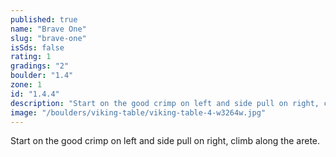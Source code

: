 ```yaml
---
published: true
name: "Brave One"
slug: "brave-one"
isSds: false
rating: 1
gradings: "2"
boulder: "1.4"
zone: 1
id: "1.4.4"
description: "Start on the good crimp on left and side pull on right, climb along the arete."
image: "/boulders/viking-table/viking-table-4-w3264w.jpg"
---
```


Start on the good crimp on left and side pull on right, climb along the arete.
